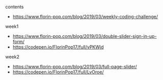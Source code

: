 
contents
* https://www.florin-pop.com/blog/2019/03/weekly-coding-challenge/

week1
* https://www.florin-pop.com/blog/2019/03/double-slider-sign-in-up-form/
* https://codepen.io/FlorinPop17/full/vPKWjd

week2
* https://www.florin-pop.com/blog/2019/03/full-page-slider/
* https://codepen.io/FlorinPop17/full/LvOroe/
